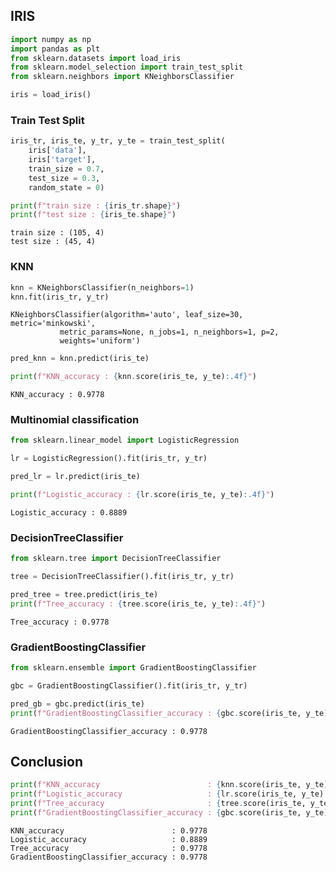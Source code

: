 
## IRIS


```python
import numpy as np
import pandas as plt
from sklearn.datasets import load_iris
from sklearn.model_selection import train_test_split
from sklearn.neighbors import KNeighborsClassifier
```


```python
iris = load_iris()
```

### Train Test Split


```python
iris_tr, iris_te, y_tr, y_te = train_test_split(
    iris['data'], 
    iris['target'], 
    train_size = 0.7, 
    test_size = 0.3, 
    random_state = 0)
```


```python
print(f"train size : {iris_tr.shape}")
print(f"test size : {iris_te.shape}")
```

    train size : (105, 4)
    test size : (45, 4)


### KNN


```python
knn = KNeighborsClassifier(n_neighbors=1)
knn.fit(iris_tr, y_tr)
```




    KNeighborsClassifier(algorithm='auto', leaf_size=30, metric='minkowski',
               metric_params=None, n_jobs=1, n_neighbors=1, p=2,
               weights='uniform')




```python
pred_knn = knn.predict(iris_te)
```


```python
print(f"KNN_accuracy : {knn.score(iris_te, y_te):.4f}")
```

    KNN_accuracy : 0.9778


### Multinomial classification


```python
from sklearn.linear_model import LogisticRegression
```


```python
lr = LogisticRegression().fit(iris_tr, y_tr)
```


```python
pred_lr = lr.predict(iris_te)
```


```python
print(f"Logistic_accuracy : {lr.score(iris_te, y_te):.4f}")
```

    Logistic_accuracy : 0.8889


### DecisionTreeClassifier


```python
from sklearn.tree import DecisionTreeClassifier
```


```python
tree = DecisionTreeClassifier().fit(iris_tr, y_tr)
```


```python
pred_tree = tree.predict(iris_te)
print(f"Tree_accuracy : {tree.score(iris_te, y_te):.4f}")
```

    Tree_accuracy : 0.9778


### GradientBoostingClassifier


```python
from sklearn.ensemble import GradientBoostingClassifier
```


```python
gbc = GradientBoostingClassifier().fit(iris_tr, y_tr)
```


```python
pred_gb = gbc.predict(iris_te)
print(f"GradientBoostingClassifier_accuracy : {gbc.score(iris_te, y_te):.4f}")
```

    GradientBoostingClassifier_accuracy : 0.9778


## Conclusion


```python
print(f"KNN_accuracy                        : {knn.score(iris_te, y_te):.4f}")
print(f"Logistic_accuracy                   : {lr.score(iris_te, y_te):.4f}")
print(f"Tree_accuracy                       : {tree.score(iris_te, y_te):.4f}")
print(f"GradientBoostingClassifier_accuracy : {gbc.score(iris_te, y_te):.4f}")
```

    KNN_accuracy                        : 0.9778
    Logistic_accuracy                   : 0.8889
    Tree_accuracy                       : 0.9778
    GradientBoostingClassifier_accuracy : 0.9778

